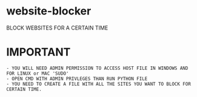 # website-blocker
 BLOCK WEBSITES FOR A CERTAIN TIME

# IMPORTANT
    - YOU WILL NEED ADMIN PERMISSION TO ACCESS HOST FILE IN WINDOWS AND FOR LINUX or MAC 'SUDO'
    - OPEN CMD WITH ADMIN PRIVLEGES THAN RUN PYTHON FILE
    - YOU NEED TO CREATE A FILE WITH ALL THE SITES YOU WANT TO BLOCK FOR CERTAIN TIME.